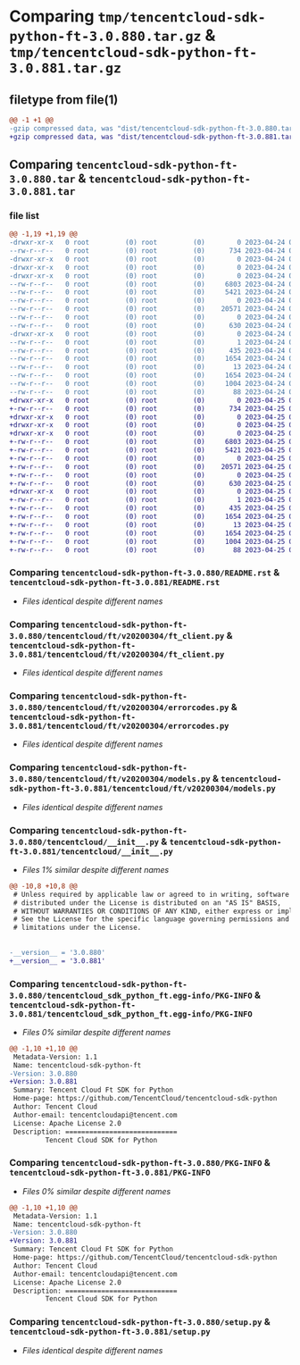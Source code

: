 # Comparing `tmp/tencentcloud-sdk-python-ft-3.0.880.tar.gz` & `tmp/tencentcloud-sdk-python-ft-3.0.881.tar.gz`

## filetype from file(1)

```diff
@@ -1 +1 @@
-gzip compressed data, was "dist/tencentcloud-sdk-python-ft-3.0.880.tar", last modified: Mon Apr 24 03:08:13 2023, max compression
+gzip compressed data, was "dist/tencentcloud-sdk-python-ft-3.0.881.tar", last modified: Tue Apr 25 00:41:00 2023, max compression
```

## Comparing `tencentcloud-sdk-python-ft-3.0.880.tar` & `tencentcloud-sdk-python-ft-3.0.881.tar`

### file list

```diff
@@ -1,19 +1,19 @@
-drwxr-xr-x   0 root         (0) root         (0)        0 2023-04-24 03:08:13.000000 tencentcloud-sdk-python-ft-3.0.880/
--rw-r--r--   0 root         (0) root         (0)      734 2023-04-24 03:08:12.000000 tencentcloud-sdk-python-ft-3.0.880/README.rst
-drwxr-xr-x   0 root         (0) root         (0)        0 2023-04-24 03:08:13.000000 tencentcloud-sdk-python-ft-3.0.880/tencentcloud/
-drwxr-xr-x   0 root         (0) root         (0)        0 2023-04-24 03:08:13.000000 tencentcloud-sdk-python-ft-3.0.880/tencentcloud/ft/
-drwxr-xr-x   0 root         (0) root         (0)        0 2023-04-24 03:08:13.000000 tencentcloud-sdk-python-ft-3.0.880/tencentcloud/ft/v20200304/
--rw-r--r--   0 root         (0) root         (0)     6803 2023-04-24 03:08:12.000000 tencentcloud-sdk-python-ft-3.0.880/tencentcloud/ft/v20200304/ft_client.py
--rw-r--r--   0 root         (0) root         (0)     5421 2023-04-24 03:08:12.000000 tencentcloud-sdk-python-ft-3.0.880/tencentcloud/ft/v20200304/errorcodes.py
--rw-r--r--   0 root         (0) root         (0)        0 2023-04-24 03:08:12.000000 tencentcloud-sdk-python-ft-3.0.880/tencentcloud/ft/v20200304/__init__.py
--rw-r--r--   0 root         (0) root         (0)    20571 2023-04-24 03:08:12.000000 tencentcloud-sdk-python-ft-3.0.880/tencentcloud/ft/v20200304/models.py
--rw-r--r--   0 root         (0) root         (0)        0 2023-04-24 03:08:12.000000 tencentcloud-sdk-python-ft-3.0.880/tencentcloud/ft/__init__.py
--rw-r--r--   0 root         (0) root         (0)      630 2023-04-24 03:08:12.000000 tencentcloud-sdk-python-ft-3.0.880/tencentcloud/__init__.py
-drwxr-xr-x   0 root         (0) root         (0)        0 2023-04-24 03:08:13.000000 tencentcloud-sdk-python-ft-3.0.880/tencentcloud_sdk_python_ft.egg-info/
--rw-r--r--   0 root         (0) root         (0)        1 2023-04-24 03:08:13.000000 tencentcloud-sdk-python-ft-3.0.880/tencentcloud_sdk_python_ft.egg-info/dependency_links.txt
--rw-r--r--   0 root         (0) root         (0)      435 2023-04-24 03:08:13.000000 tencentcloud-sdk-python-ft-3.0.880/tencentcloud_sdk_python_ft.egg-info/SOURCES.txt
--rw-r--r--   0 root         (0) root         (0)     1654 2023-04-24 03:08:13.000000 tencentcloud-sdk-python-ft-3.0.880/tencentcloud_sdk_python_ft.egg-info/PKG-INFO
--rw-r--r--   0 root         (0) root         (0)       13 2023-04-24 03:08:13.000000 tencentcloud-sdk-python-ft-3.0.880/tencentcloud_sdk_python_ft.egg-info/top_level.txt
--rw-r--r--   0 root         (0) root         (0)     1654 2023-04-24 03:08:13.000000 tencentcloud-sdk-python-ft-3.0.880/PKG-INFO
--rw-r--r--   0 root         (0) root         (0)     1004 2023-04-24 03:08:12.000000 tencentcloud-sdk-python-ft-3.0.880/setup.py
--rw-r--r--   0 root         (0) root         (0)       88 2023-04-24 03:08:13.000000 tencentcloud-sdk-python-ft-3.0.880/setup.cfg
+drwxr-xr-x   0 root         (0) root         (0)        0 2023-04-25 00:41:00.000000 tencentcloud-sdk-python-ft-3.0.881/
+-rw-r--r--   0 root         (0) root         (0)      734 2023-04-25 00:41:00.000000 tencentcloud-sdk-python-ft-3.0.881/README.rst
+drwxr-xr-x   0 root         (0) root         (0)        0 2023-04-25 00:41:00.000000 tencentcloud-sdk-python-ft-3.0.881/tencentcloud/
+drwxr-xr-x   0 root         (0) root         (0)        0 2023-04-25 00:41:00.000000 tencentcloud-sdk-python-ft-3.0.881/tencentcloud/ft/
+drwxr-xr-x   0 root         (0) root         (0)        0 2023-04-25 00:41:00.000000 tencentcloud-sdk-python-ft-3.0.881/tencentcloud/ft/v20200304/
+-rw-r--r--   0 root         (0) root         (0)     6803 2023-04-25 00:41:00.000000 tencentcloud-sdk-python-ft-3.0.881/tencentcloud/ft/v20200304/ft_client.py
+-rw-r--r--   0 root         (0) root         (0)     5421 2023-04-25 00:41:00.000000 tencentcloud-sdk-python-ft-3.0.881/tencentcloud/ft/v20200304/errorcodes.py
+-rw-r--r--   0 root         (0) root         (0)        0 2023-04-25 00:41:00.000000 tencentcloud-sdk-python-ft-3.0.881/tencentcloud/ft/v20200304/__init__.py
+-rw-r--r--   0 root         (0) root         (0)    20571 2023-04-25 00:41:00.000000 tencentcloud-sdk-python-ft-3.0.881/tencentcloud/ft/v20200304/models.py
+-rw-r--r--   0 root         (0) root         (0)        0 2023-04-25 00:41:00.000000 tencentcloud-sdk-python-ft-3.0.881/tencentcloud/ft/__init__.py
+-rw-r--r--   0 root         (0) root         (0)      630 2023-04-25 00:41:00.000000 tencentcloud-sdk-python-ft-3.0.881/tencentcloud/__init__.py
+drwxr-xr-x   0 root         (0) root         (0)        0 2023-04-25 00:41:00.000000 tencentcloud-sdk-python-ft-3.0.881/tencentcloud_sdk_python_ft.egg-info/
+-rw-r--r--   0 root         (0) root         (0)        1 2023-04-25 00:41:00.000000 tencentcloud-sdk-python-ft-3.0.881/tencentcloud_sdk_python_ft.egg-info/dependency_links.txt
+-rw-r--r--   0 root         (0) root         (0)      435 2023-04-25 00:41:00.000000 tencentcloud-sdk-python-ft-3.0.881/tencentcloud_sdk_python_ft.egg-info/SOURCES.txt
+-rw-r--r--   0 root         (0) root         (0)     1654 2023-04-25 00:41:00.000000 tencentcloud-sdk-python-ft-3.0.881/tencentcloud_sdk_python_ft.egg-info/PKG-INFO
+-rw-r--r--   0 root         (0) root         (0)       13 2023-04-25 00:41:00.000000 tencentcloud-sdk-python-ft-3.0.881/tencentcloud_sdk_python_ft.egg-info/top_level.txt
+-rw-r--r--   0 root         (0) root         (0)     1654 2023-04-25 00:41:00.000000 tencentcloud-sdk-python-ft-3.0.881/PKG-INFO
+-rw-r--r--   0 root         (0) root         (0)     1004 2023-04-25 00:41:00.000000 tencentcloud-sdk-python-ft-3.0.881/setup.py
+-rw-r--r--   0 root         (0) root         (0)       88 2023-04-25 00:41:00.000000 tencentcloud-sdk-python-ft-3.0.881/setup.cfg
```

### Comparing `tencentcloud-sdk-python-ft-3.0.880/README.rst` & `tencentcloud-sdk-python-ft-3.0.881/README.rst`

 * *Files identical despite different names*

### Comparing `tencentcloud-sdk-python-ft-3.0.880/tencentcloud/ft/v20200304/ft_client.py` & `tencentcloud-sdk-python-ft-3.0.881/tencentcloud/ft/v20200304/ft_client.py`

 * *Files identical despite different names*

### Comparing `tencentcloud-sdk-python-ft-3.0.880/tencentcloud/ft/v20200304/errorcodes.py` & `tencentcloud-sdk-python-ft-3.0.881/tencentcloud/ft/v20200304/errorcodes.py`

 * *Files identical despite different names*

### Comparing `tencentcloud-sdk-python-ft-3.0.880/tencentcloud/ft/v20200304/models.py` & `tencentcloud-sdk-python-ft-3.0.881/tencentcloud/ft/v20200304/models.py`

 * *Files identical despite different names*

### Comparing `tencentcloud-sdk-python-ft-3.0.880/tencentcloud/__init__.py` & `tencentcloud-sdk-python-ft-3.0.881/tencentcloud/__init__.py`

 * *Files 1% similar despite different names*

```diff
@@ -10,8 +10,8 @@
 # Unless required by applicable law or agreed to in writing, software
 # distributed under the License is distributed on an "AS IS" BASIS,
 # WITHOUT WARRANTIES OR CONDITIONS OF ANY KIND, either express or implied.
 # See the License for the specific language governing permissions and
 # limitations under the License.
 
 
-__version__ = '3.0.880'
+__version__ = '3.0.881'
```

### Comparing `tencentcloud-sdk-python-ft-3.0.880/tencentcloud_sdk_python_ft.egg-info/PKG-INFO` & `tencentcloud-sdk-python-ft-3.0.881/tencentcloud_sdk_python_ft.egg-info/PKG-INFO`

 * *Files 0% similar despite different names*

```diff
@@ -1,10 +1,10 @@
 Metadata-Version: 1.1
 Name: tencentcloud-sdk-python-ft
-Version: 3.0.880
+Version: 3.0.881
 Summary: Tencent Cloud Ft SDK for Python
 Home-page: https://github.com/TencentCloud/tencentcloud-sdk-python
 Author: Tencent Cloud
 Author-email: tencentcloudapi@tencent.com
 License: Apache License 2.0
 Description: ============================
         Tencent Cloud SDK for Python
```

### Comparing `tencentcloud-sdk-python-ft-3.0.880/PKG-INFO` & `tencentcloud-sdk-python-ft-3.0.881/PKG-INFO`

 * *Files 0% similar despite different names*

```diff
@@ -1,10 +1,10 @@
 Metadata-Version: 1.1
 Name: tencentcloud-sdk-python-ft
-Version: 3.0.880
+Version: 3.0.881
 Summary: Tencent Cloud Ft SDK for Python
 Home-page: https://github.com/TencentCloud/tencentcloud-sdk-python
 Author: Tencent Cloud
 Author-email: tencentcloudapi@tencent.com
 License: Apache License 2.0
 Description: ============================
         Tencent Cloud SDK for Python
```

### Comparing `tencentcloud-sdk-python-ft-3.0.880/setup.py` & `tencentcloud-sdk-python-ft-3.0.881/setup.py`

 * *Files identical despite different names*

